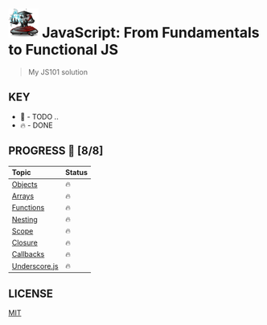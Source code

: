 # ![](./fm-logo.png) JavaScript: From Fundamentals to Functional JS


> My JS101 solution

## KEY
* 🚧 - TODO ..
* 🔥 - DONE

## PROGRESS 🚀 [8/8]

|  Topic       |        Status     |
| :-------------  | :------------- |
| [Objects](https://github.com/ragmha/fm-JS101/tree/master/challenges/Objects) | 🔥 |
| [Arrays](https://github.com/ragmha/fm-JS101/tree/master/challenges/Arrays) | 🔥 |
| [Functions](https://github.com/ragmha/fm-JS101/tree/master/challenges/Functions) | 🔥 |
|[Nesting](https://github.com/ragmha/fm-JS101/tree/master/challenges/Nesting) | 🔥 |
| [Scope](https://github.com/ragmha/fm-JS101/tree/master/challenges/Scope)| 🔥 |
| [Closure](https://github.com/ragmha/fm-JS101/tree/master/challenges/Closures) | 🔥 |
| [Callbacks](https://github.com/ragmha/fm-JS101/tree/master/challenges/Callbacks) | 🔥 |
| [Underscore.js](https://github.com/ragmha/fm-JS101/tree/master/challenges/Underscore) | 🔥 | |

## LICENSE
[MIT](./LICENSE)
